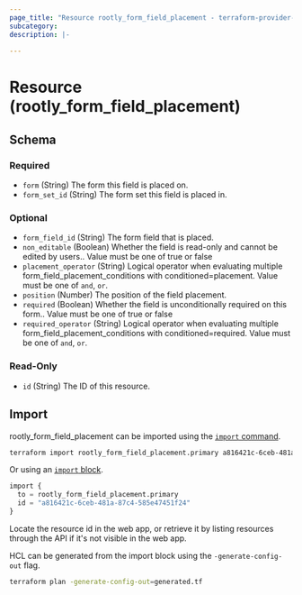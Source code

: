 ```yaml
---
page_title: "Resource rootly_form_field_placement - terraform-provider-rootly"
subcategory:
description: |-
    
---
```


# Resource (rootly_form_field_placement)





<!-- schema generated by tfplugindocs -->
## Schema

### Required

- `form` (String) The form this field is placed on.
- `form_set_id` (String) The form set this field is placed in.

### Optional

- `form_field_id` (String) The form field that is placed.
- `non_editable` (Boolean) Whether the field is read-only and cannot be edited by users.. Value must be one of true or false
- `placement_operator` (String) Logical operator when evaluating multiple form_field_placement_conditions with conditioned=placement. Value must be one of `and`, `or`.
- `position` (Number) The position of the field placement.
- `required` (Boolean) Whether the field is unconditionally required on this form.. Value must be one of true or false
- `required_operator` (String) Logical operator when evaluating multiple form_field_placement_conditions with conditioned=required. Value must be one of `and`, `or`.

### Read-Only

- `id` (String) The ID of this resource.

## Import

rootly_form_field_placement can be imported using the [`import` command](https://developer.hashicorp.com/terraform/cli/commands/import).

```sh
terraform import rootly_form_field_placement.primary a816421c-6ceb-481a-87c4-585e47451f24
```

Or using an [`import` block](https://developer.hashicorp.com/terraform/language/import).

```terraform
import {
  to = rootly_form_field_placement.primary
  id = "a816421c-6ceb-481a-87c4-585e47451f24"
}
```

Locate the resource id in the web app, or retrieve it by listing resources through the API if it's not visible in the web app.

HCL can be generated from the import block using the `-generate-config-out` flag.

```sh
terraform plan -generate-config-out=generated.tf
```
